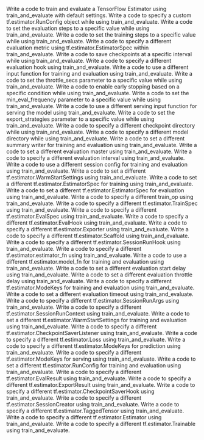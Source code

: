 Write a code to train and evaluate a TensorFlow Estimator using train_and_evaluate with default settings.
Write a code to specify a custom tf.estimator.RunConfig object while using train_and_evaluate.
Write a code to set the evaluation steps to a specific value while using train_and_evaluate.
Write a code to set the training steps to a specific value while using train_and_evaluate.
Write a code to specify a different evaluation metric using tf.estimator.EstimatorSpec within train_and_evaluate.
Write a code to save checkpoints at a specific interval while using train_and_evaluate.
Write a code to specify a different evaluation hook using train_and_evaluate.
Write a code to use a different input function for training and evaluation using train_and_evaluate.
Write a code to set the throttle_secs parameter to a specific value while using train_and_evaluate.
Write a code to enable early stopping based on a specific condition while using train_and_evaluate.
Write a code to set the min_eval_frequency parameter to a specific value while using train_and_evaluate.
Write a code to use a different serving input function for serving the model using train_and_evaluate.
Write a code to set the export_strategies parameter to a specific value while using train_and_evaluate.
Write a code to specify a different checkpoint directory while using train_and_evaluate.
Write a code to specify a different model directory while using train_and_evaluate.
Write a code to set a different summary writer for training and evaluation using train_and_evaluate.
Write a code to set a different evaluation master using train_and_evaluate.
Write a code to specify a different evaluation interval using train_and_evaluate.
Write a code to use a different session config for training and evaluation using train_and_evaluate.
Write a code to set a different tf.estimator.WarmStartSettings using train_and_evaluate.
Write a code to set a different tf.estimator.EstimatorSpec for training using train_and_evaluate.
Write a code to set a different tf.estimator.EstimatorSpec for evaluation using train_and_evaluate.
Write a code to specify a different train_op using train_and_evaluate.
Write a code to specify a different tf.estimator.TrainSpec using train_and_evaluate.
Write a code to specify a different tf.estimator.EvalSpec using train_and_evaluate.
Write a code to specify a different tf.estimator.EvalHook using train_and_evaluate.
Write a code to specify a different tf.estimator.Exporter using train_and_evaluate.
Write a code to specify a different tf.estimator.Scaffold using train_and_evaluate.
Write a code to specify a different tf.estimator.SessionRunHook using train_and_evaluate.
Write a code to specify a different tf.estimator.estimator_fn using train_and_evaluate.
Write a code to use a different tf.estimator.model_fn for training and evaluation using train_and_evaluate.
Write a code to set a different evaluation start delay using train_and_evaluate.
Write a code to set a different evaluation throttle delay using train_and_evaluate.
Write a code to specify a different tf.estimator.ModeKeys for training and evaluation using train_and_evaluate.
Write a code to set a different evaluation timeout using train_and_evaluate.
Write a code to specify a different tf.estimator.SessionRunArgs using train_and_evaluate.
Write a code to specify a different tf.estimator.SessionRunContext using train_and_evaluate.
Write a code to set a different tf.estimator.WarmStartSettings for training and evaluation using train_and_evaluate.
Write a code to specify a different tf.estimator.CheckpointSaverListener using train_and_evaluate.
Write a code to specify a different tf.estimator.Loss using train_and_evaluate.
Write a code to specify a different tf.estimator.ModeKeys for prediction using train_and_evaluate.
Write a code to specify a different tf.estimator.ModeKeys for serving using train_and_evaluate.
Write a code to set a different tf.estimator.RunConfig for training and evaluation using train_and_evaluate.
Write a code to specify a different tf.estimator.EvalResult using train_and_evaluate.
Write a code to specify a different tf.estimator.ExportResult using train_and_evaluate.
Write a code to specify a different tf.estimator.CheckpointSaverHook using train_and_evaluate.
Write a code to specify a different tf.estimator.SessionCreator using train_and_evaluate.
Write a code to specify a different tf.estimator.TaggedTensor using train_and_evaluate.
Write a code to specify a different tf.estimator.Estimator using train_and_evaluate.
Write a code to specify a different tf.estimator.Trainable using train_and_evaluate.
